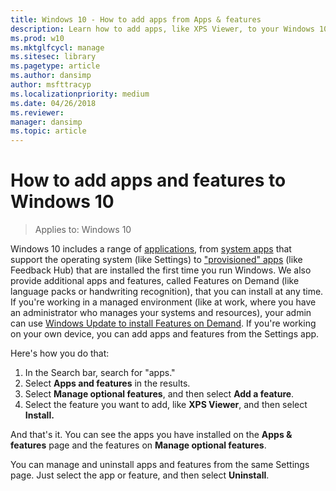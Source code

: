 ```yaml
---
title: Windows 10 - How to add apps from Apps & features
description: Learn how to add apps, like XPS Viewer, to your Windows 10 device with the Apps & features page in Settings
ms.prod: w10
ms.mktglfcycl: manage
ms.sitesec: library
ms.pagetype: article
ms.author: dansimp
author: msfttracyp
ms.localizationpriority: medium
ms.date: 04/26/2018
ms.reviewer: 
manager: dansimp
ms.topic: article
---
```

# How to add apps and features to Windows 10
> Applies to: Windows 10

Windows 10 includes a range of [applications](apps-in-windows-10.md), from [system apps](apps-in-windows-10.md#system-apps) that support the operating system (like Settings) to ["provisioned" apps](apps-in-windows-10.md#provisioned-windows-apps) (like Feedback Hub) that are installed the first time you run Windows. We also provide additional apps and features, called Features on Demand (like language packs or handwriting recognition), that you can install at any time. If you're working in a managed environment (like at work, where you have an administrator who manages your systems and resources), your admin can use [Windows Update to install Features on Demand](/windows-hardware/manufacture/desktop/features-on-demand-v2--capabilities). If you're working on your own device, you can add apps and features from the Settings app.

Here's how you do that:

1. In the Search bar, search for "apps."
2. Select **Apps and features** in the results.
3. Select **Manage optional features**, and then select **Add a feature**.
4. Select the feature you want to add, like **XPS Viewer**, and then select **Install.**

And that's it. You can see the apps you have installed on the **Apps & features** page and the features on **Manage optional features**.

You can manage and uninstall apps and features from the same Settings page. Just select the app or feature, and then select **Uninstall**.